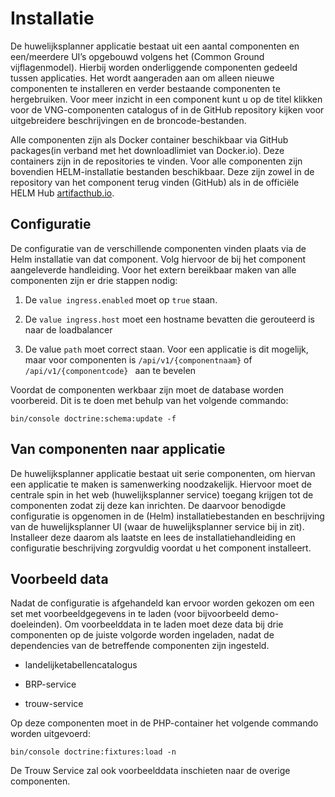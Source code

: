   
# Installatie

De huwelijksplanner applicatie bestaat uit een aantal componenten en een/meerdere UI’s opgebouwd volgens het (Common Ground vijflagenmodel). Hierbij worden onderliggende componenten gedeeld tussen applicaties.  Het wordt aangeraden aan om alleen nieuwe componenten te installeren en verder bestaande componenten te hergebruiken.  Voor meer inzicht in een component  kunt u op de titel klikken voor de VNG-componenten catalogus of in de GitHub repository kijken voor uitgebreidere beschrijvingen en  de broncode-bestanden.  

Alle componenten zijn als Docker container beschikbaar via GitHub packages(in verband met  het downloadlimiet van Docker.io). Deze containers zijn in de repositories te vinden. Voor alle componenten zijn bovendien HELM-installatie bestanden beschikbaar. Deze zijn zowel in de repository van het component terug vinden (GitHub) als in de officiële HELM Hub [artifacthub.io](https://artifacthub.io/).


## Configuratie

De configuratie van de verschillende componenten vinden plaats via de Helm installatie van dat component. Volg hiervoor de bij het component aangeleverde handleiding. Voor  het extern bereikbaar maken  van alle componenten  zijn er drie stappen nodig:

1. De `value ingress.enabled` moet op `true` staan.

2. De `value ingress.host` moet een hostname bevatten die gerouteerd is naar de loadbalancer

3. De value `path` moet correct staan. Voor een applicatie is dit mogelijk,  maar voor componenten is `/api/v1/{componentnaam}` of `/api/v1/{componentcode} ` aan te bevelen

Voordat de componenten werkbaar zijn moet  de database worden voorbereid. Dit is te doen met behulp van het volgende commando:  

`bin/console doctrine:schema:update -f ` 

## Van componenten naar applicatie  

De huwelijksplanner applicatie bestaat uit serie componenten, om hiervan een applicatie te maken is samenwerking noodzakelijk. Hiervoor moet de centrale spin in het web (huwelijksplanner service) toegang krijgen tot de componenten zodat zij deze kan inrichten. De daarvoor benodigde configuratie is opgenomen in de (Helm) installatiebestanden en beschrijving van de huwelijksplanner UI (waar de huwelijksplanner service bij in zit). Installeer deze daarom als laatste en lees de installatiehandleiding en configuratie beschrijving zorgvuldig voordat u het component installeert.  

## Voorbeeld data 

Nadat de configuratie is afgehandeld kan ervoor worden gekozen om een set met voorbeeldgegevens in te laden (voor bijvoorbeeld demo-doeleinden). Om voorbeelddata in te laden moet deze data bij drie componenten op de juiste volgorde worden ingeladen, nadat de dependencies van de betreffende componenten zijn ingesteld.

- landelijketabellencatalogus  

- BRP-service 

- trouw-service 
  
Op deze componenten moet in de PHP-container het volgende commando worden uitgevoerd:  

`bin/console doctrine:fixtures:load -n` 

De Trouw Service zal ook voorbeelddata inschieten naar de overige componenten.
